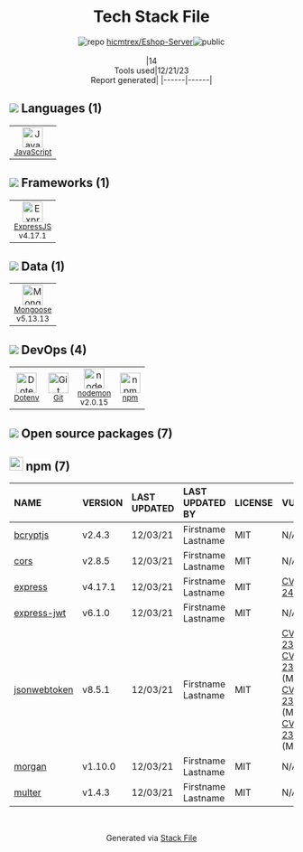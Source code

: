 <!--
&lt;--- Readme.md Snippet without images Start ---&gt;
## Tech Stack
hicmtrex/Eshop-Server is built on the following main stack:

- [ExpressJS](http://expressjs.com/) – Microframeworks (Backend)
- [JavaScript](https://developer.mozilla.org/en-US/docs/Web/JavaScript) – Languages
- [Mongoose](http://mongoosejs.com/) – Object Document Mapper (ODM)
- [nodemon](http://nodemon.io/) – node.js Application Monitoring

Full tech stack [here](/techstack.md)

&lt;--- Readme.md Snippet without images End ---&gt;

&lt;--- Readme.md Snippet with images Start ---&gt;
## Tech Stack
hicmtrex/Eshop-Server is built on the following main stack:

- <img width='25' height='25' src='https://img.stackshare.io/service/1163/hashtag.png' alt='ExpressJS'/> [ExpressJS](http://expressjs.com/) – Microframeworks (Backend)
- <img width='25' height='25' src='https://img.stackshare.io/service/1209/javascript.jpeg' alt='JavaScript'/> [JavaScript](https://developer.mozilla.org/en-US/docs/Web/JavaScript) – Languages
- <img width='25' height='25' src='https://img.stackshare.io/service/1231/0TXzZU7W_400x400.jpg' alt='Mongoose'/> [Mongoose](http://mongoosejs.com/) – Object Document Mapper (ODM)
- <img width='25' height='25' src='https://img.stackshare.io/service/5577/preview.png' alt='nodemon'/> [nodemon](http://nodemon.io/) – node.js Application Monitoring

Full tech stack [here](/techstack.md)

&lt;--- Readme.md Snippet with images End ---&gt;
-->
<div align="center">

# Tech Stack File
![](https://img.stackshare.io/repo.svg "repo") [hicmtrex/Eshop-Server](https://github.com/hicmtrex/Eshop-Server)![](https://img.stackshare.io/public_badge.svg "public")
<br/><br/>
|14<br/>Tools used|12/21/23 <br/>Report generated|
|------|------|
</div>

## <img src='https://img.stackshare.io/languages.svg'/> Languages (1)
<table><tr>
  <td align='center'>
  <img width='36' height='36' src='https://img.stackshare.io/service/1209/javascript.jpeg' alt='JavaScript'>
  <br>
  <sub><a href="https://developer.mozilla.org/en-US/docs/Web/JavaScript">JavaScript</a></sub>
  <br>
  <sub></sub>
</td>

</tr>
</table>

## <img src='https://img.stackshare.io/frameworks.svg'/> Frameworks (1)
<table><tr>
  <td align='center'>
  <img width='36' height='36' src='https://img.stackshare.io/service/1163/hashtag.png' alt='ExpressJS'>
  <br>
  <sub><a href="http://expressjs.com/">ExpressJS</a></sub>
  <br>
  <sub>v4.17.1</sub>
</td>

</tr>
</table>

## <img src='https://img.stackshare.io/databases.svg'/> Data (1)
<table><tr>
  <td align='center'>
  <img width='36' height='36' src='https://img.stackshare.io/service/1231/0TXzZU7W_400x400.jpg' alt='Mongoose'>
  <br>
  <sub><a href="http://mongoosejs.com/">Mongoose</a></sub>
  <br>
  <sub>v5.13.13</sub>
</td>

</tr>
</table>

## <img src='https://img.stackshare.io/devops.svg'/> DevOps (4)
<table><tr>
  <td align='center'>
  <img width='36' height='36' src='https://img.stackshare.io/service/8067/default_90dcb1286af7685c68df319c764b80704df1155b.png' alt='Dotenv'>
  <br>
  <sub><a href="https://github.com/motdotla/dotenv">Dotenv</a></sub>
  <br>
  <sub></sub>
</td>

<td align='center'>
  <img width='36' height='36' src='https://img.stackshare.io/service/1046/git.png' alt='Git'>
  <br>
  <sub><a href="http://git-scm.com/">Git</a></sub>
  <br>
  <sub></sub>
</td>

<td align='center'>
  <img width='36' height='36' src='https://img.stackshare.io/service/5577/preview.png' alt='nodemon'>
  <br>
  <sub><a href="http://nodemon.io/">nodemon</a></sub>
  <br>
  <sub>v2.0.15</sub>
</td>

<td align='center'>
  <img width='36' height='36' src='https://img.stackshare.io/service/1120/lejvzrnlpb308aftn31u.png' alt='npm'>
  <br>
  <sub><a href="https://www.npmjs.com/">npm</a></sub>
  <br>
  <sub></sub>
</td>

</tr>
</table>


## <img src='https://img.stackshare.io/group.svg' /> Open source packages (7)</h2>

## <img width='24' height='24' src='https://img.stackshare.io/service/1120/lejvzrnlpb308aftn31u.png'/> npm (7)

|NAME|VERSION|LAST UPDATED|LAST UPDATED BY|LICENSE|VULNERABILITIES|
|:------|:------|:------|:------|:------|:------|
|[bcryptjs](https://www.npmjs.com/bcryptjs)|v2.4.3|12/03/21|Firstname Lastname |MIT|N/A|
|[cors](https://www.npmjs.com/cors)|v2.8.5|12/03/21|Firstname Lastname |MIT|N/A|
|[express](https://www.npmjs.com/express)|v4.17.1|12/03/21|Firstname Lastname |MIT|[CVE-2022-24999](https://github.com/advisories/GHSA-hrpp-h998-j3pp) (High)|
|[express-jwt](https://www.npmjs.com/express-jwt)|v6.1.0|12/03/21|Firstname Lastname |MIT|N/A|
|[jsonwebtoken](https://www.npmjs.com/jsonwebtoken)|v8.5.1|12/03/21|Firstname Lastname |MIT|[CVE-2022-23529](https://github.com/advisories/GHSA-27h2-hvpr-p74q) (High)<br/>[CVE-2022-23539](https://github.com/advisories/GHSA-8cf7-32gw-wr33) (Moderate)<br/>[CVE-2022-23540](https://github.com/advisories/GHSA-qwph-4952-7xr6) (Moderate)<br/>[CVE-2022-23541](https://github.com/advisories/GHSA-hjrf-2m68-5959) (Moderate)|
|[morgan](https://www.npmjs.com/morgan)|v1.10.0|12/03/21|Firstname Lastname |MIT|N/A|
|[multer](https://www.npmjs.com/multer)|v1.4.3|12/03/21|Firstname Lastname |MIT|N/A|

<br/>
<div align='center'>

Generated via [Stack File](https://github.com/marketplace/stack-file)
